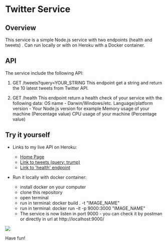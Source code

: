 # Twitter Service 

## Overview
This service is a simple Node.js service with two endpoints (health and tweets) .
Can run locally or with on Heroku with a Docker container.


## API	
The service include the following API:

1. GET /tweets?query=YOUR_STRING
This endpoint get a string and return the 10 latest tweets from Twitter API.

2. GET /health
This endpoint return a health check of your service with the following data:
	OS name - Darwin/Windows/etc.
	Language/platform version - Your Node.js version for example
	Memory usage of your machine (Percentage value)
	CPU usage of your machine (Percentage value)	

## Try it yourself
- Links to my live API on Heroku:
	- <a href="https://autodesk-assignment.herokuapp.com/"> Home Page</a>
	- <a href="https://autodesk-assignment.herokuapp.com/tweets?query=trump/"> Link to tweets (query: trump) </a>
	- <a href="https://autodesk-assignment.herokuapp.com/health/"> Link to 'health' endpoint </a>
		
- Run it locally with docker container:
	- install docker on your computer
	- clone this repository
	- open terminal
	- run in terminal: docker build . -t "IMAGE_NAME"
	- run in terminal: docker run -it -p 9000:3000 "IMAGE_NAME"
	- The service is now listen in port 9000 - you can check it by postman or directly in url at http://localhost:9000/

<a><img src="https://www.google.com/url?sa=i&url=https%3A%2F%2Ficon-library.com%2Ficon%2Fsmall-twitter-icon-9.html&psig=AOvVaw0sKkYw3lMl_b3i93OwKt33&ust=1624017168406000&source=images&cd=vfe&ved=0CAIQjRxqFwoTCKCL9MXNnvECFQAAAAAdAAAAABAD"></a>

Have fun!
